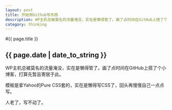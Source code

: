 ```yaml
---
layout: post
title: 开始用Github写东西
description: WP主机总被莫名的流量淹没，实在是懒得管了。画了点时间在GitHub上搭了个小博客，打算先暂且寄居于此。
category: thinking
---
```


#{{ page.title }}
## {{ page.date | date_to_string }}

WP主机总被莫名的流量淹没，实在是懒得管了。画了点时间在GitHub上搭了个小博客，打算先暂且寄居于此。

模板是拿Yahoo的Pure CSS套的，实在是懒得写CSS了，回头再慢慢自己一点点写。

人老了，写不动了。